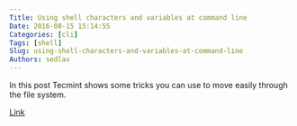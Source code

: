 ```yaml
---
Title: Using shell characters and variables at command line
Date: 2016-08-15 15:14:55
Categories: [cli]
Tags: [shell]
Slug: using-shell-characters-and-variables-at-command-line
Authors: sedlav
---
```


In this post Tecmint shows some tricks you can use to move easily through the file system.

[Link](http://www.tecmint.com/identify-working-directories-in-linux/)
